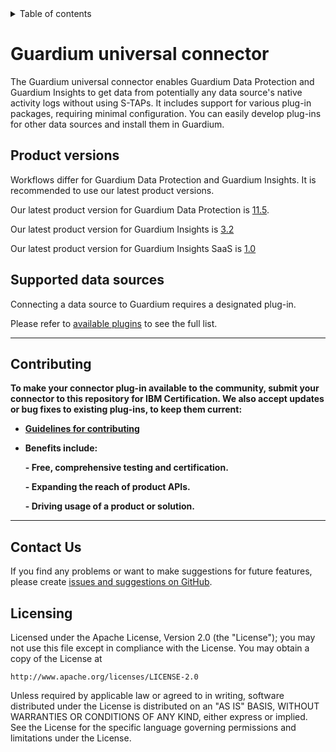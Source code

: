<details closed="closed">
  <summary>Table of contents</summary>

  - [Guardium universal connector](#guardium-universal-connector)
  - [Product versions](#product-versions)
  - [Supported data sources](#supported-data-sources)
  - [Contributing](#contributing)
  - [Contact us](#contact-us)
  - [Licensing](#licensing)

</details>

# Guardium universal connector

The Guardium universal connector enables Guardium Data Protection and Guardium Insights to get data from potentially any data source's native activity logs without using S-TAPs. It includes support for various plug-in packages, requiring minimal configuration. You can easily develop plug-ins for other data sources and install them in Guardium.

## Product versions
Workflows differ for Guardium Data Protection and Guardium Insights. It is recommended to use our latest product versions. 

Our latest product version for Guardium Data Protection is [11.5](docs/Guardium%20Data%20Protection).

Our latest product version for Guardium Insights is [3.2](docs/Guardium%20Insights/3.2.x/README.md)

Our latest product version for Guardium Insights SaaS is [1.0](docs/Guardium%20Insights/SaaS_1.0)

## Supported data sources
Connecting a data source to Guardium requires a designated plug-in. 

Please refer to [available plugins](docs/available_plugins.md) to see the full list.


***
## Contributing
**To make your connector plug-in available to the community, submit your connector to this repository for IBM Certification. We also accept updates or bug fixes to existing plug-ins, to keep them current:**

- **[Guidelines for contributing](CONTRIBUTING.md)**
- **Benefits include:**

  **- Free, comprehensive testing and certification.**

  **- Expanding the reach of product APIs.**

  **- Driving usage of a product or solution.**
***

## Contact Us
If you find any problems or want to make suggestions for future features, please create [issues and suggestions on GitHub](https://github.com/IBM/universal-connectors/issues).


## Licensing

Licensed under the Apache License, Version 2.0 (the "License");
you may not use this file except in compliance with the License.
You may obtain a copy of the License at

    http://www.apache.org/licenses/LICENSE-2.0

Unless required by applicable law or agreed to in writing, software
distributed under the License is distributed on an "AS IS" BASIS,
WITHOUT WARRANTIES OR CONDITIONS OF ANY KIND, either express or implied.
See the License for the specific language governing permissions and
limitations under the License.

